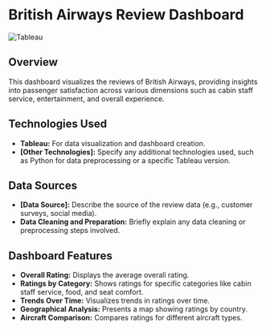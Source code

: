 # British Airways Review Dashboard
![Tableau](https://github.com/user-attachments/assets/bd3996b4-1e1a-4694-8f1f-543b6d73a147)

## Overview
This dashboard visualizes the reviews of British Airways, providing insights into passenger satisfaction across various dimensions such as cabin staff service, entertainment, and overall experience.

## Technologies Used
* **Tableau:** For data visualization and dashboard creation.
* **[Other Technologies]:** Specify any additional technologies used, such as Python for data preprocessing or a specific Tableau version.

## Data Sources
* **[Data Source]:** Describe the source of the review data (e.g., customer surveys, social media).
* **Data Cleaning and Preparation:** Briefly explain any data cleaning or preprocessing steps involved.

## Dashboard Features
* **Overall Rating:** Displays the average overall rating.
* **Ratings by Category:** Shows ratings for specific categories like cabin staff service, food, and seat comfort.
* **Trends Over Time:** Visualizes trends in ratings over time.
* **Geographical Analysis:** Presents a map showing ratings by country.
* **Aircraft Comparison:** Compares ratings for different aircraft types.
